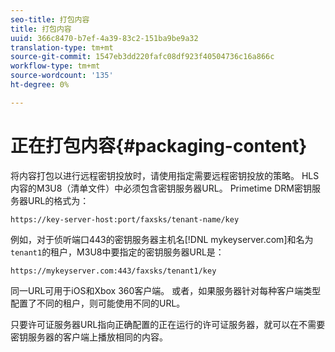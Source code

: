 ```yaml
---
seo-title: 打包内容
title: 打包内容
uuid: 366c8470-b7ef-4a39-83c2-151ba9be9a32
translation-type: tm+mt
source-git-commit: 1547eb3dd220fafc08df923f40504736c16a866c
workflow-type: tm+mt
source-wordcount: '135'
ht-degree: 0%

---
```



# 正在打包内容{#packaging-content}

将内容打包以进行远程密钥投放时，请使用指定需要远程密钥投放的策略。 HLS内容的M3U8（清单文件）中必须包含密钥服务器URL。 Primetime DRM密钥服务器URL的格式为：

```
https://key-server-host:port/faxsks/tenant-name/key
```

例如，对于侦听端口443的密钥服务器主机名[!DNL mykeyserver.com]和名为`tenant1`的租户，M3U8中要指定的密钥服务器URL是：

```
https://mykeyserver.com:443/faxsks/tenant1/key
```

同一URL可用于iOS和Xbox 360客户端。 或者，如果服务器针对每种客户端类型配置了不同的租户，则可能使用不同的URL。

只要许可证服务器URL指向正确配置的正在运行的许可证服务器，就可以在不需要密钥服务器的客户端上播放相同的内容。
